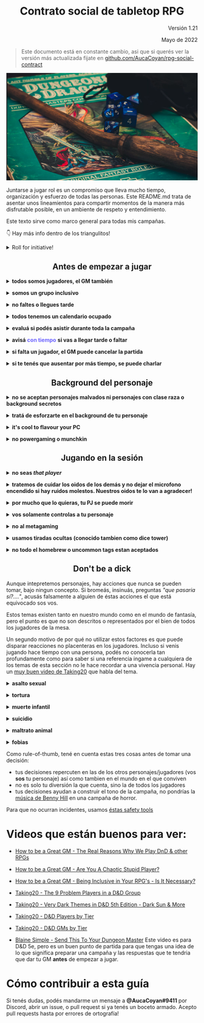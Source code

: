 <div align=center>

# Contrato social de tabletop RPG

</div>

<div align=right>
Versión 1.21

Mayo de 2022

</div>

> Este documento está en constante cambio, asi que si querés ver la versión más actualizada fijate en [github.com/AucaCoyan/rpg-social-contract](http://www.github.com/AucaCoyan/rpg-social-contract) <!-- , se puede ver el CHANGELOG [acá]() (broken link). -->

![](img/welcome.png)

Juntarse a jugar rol es un compromiso que lleva mucho tiempo, organización y esfuerzo de todas las personas. Este README.md trata de asentar unos lineamientos para compartir momentos de la manera más disfrutable posible, en un ambiente de respeto y entendimiento.

<!--
### Resumen de contenidos:
TODO
-->

Este texto sirve como marco general para todas mis campañas.

👇 Hay más info dentro de los triangulitos!

<details><summary>Roll for initiative!</summary><blockquote>
You rolled a nat 1.
</details>

<div align=center>

## Antes de empezar a jugar

</div>

**<details><summary>todos somos jugadores, el GM también</summary>**

<blockquote>
El GM también es un jugador. La única diferencia es que el GM tiene más de un personaje, pero todos juntos creamos la historia. Si bien el GM es el encargado de marcar el curso del mundo cuando los personajes interactúan con él, no quiere decir que no esté abierto a sugerencias. Seguramente si en el momento le parece mejor idea la tuya que la que él tenía pensada, te la va a robar y va a reemplazarla por lo que tenía pensado 😛.

[El punto número 2 de éste video](https://youtu.be/6Z1scWg9boU?t=338) aclara bastante a qué me refiero

En cualquier punto de este documento donde diga `jugadores` se refiere a todos los jugadores de la mesa, inclusive el GM.

</blockquote></details>

**<details><summary>somos un grupo inclusivo</summary>**

<blockquote>
Guy lo explica por qué es importante muy bien <a href="https://www.youtube.com/watch?v=qBXHKMD4HPg">en este video</a>. Lo importante es aceptar a los demás sin importar lo que son, siempre y cuando que no afecten a otro ser vivo.

</blockquote></details>

**<details><summary>no faltes o llegues tarde</summary>**

<blockquote>
Antes de empezar a jugar, tenemos que tener en cuenta que nos juntamos a jugar con compromiso, el GM probablemente estuvo varias horas leyendo el libro, preparando contenido como mapas y monstruos, configurando y copiando texto al VTT mientras está pensando en su tiempo fuera de la pc cómo es la mejor forma de llevar adelante la aventura.

Por favor, respetá el esfuerzo de los demas con el compromiso de llegar puntual a las sesiones y tratar de no faltar. Vos pensá que si falta un jugador los ponés a los demás en una situación de compromiso, porque no estaría bueno que la historia avance sin un jugador, y al mismo tiempo si la aventura tiene repetidas sesiones canceladas los jugadores de a poco empiezan a perder el interés debido a que se diluye la tensión en el tiempo.

</blockquote></details>

**<details><summary>todos tenemos un calendario ocupado</summary>**

<blockquote>
Todos tenemos una vida apretada por el trabajo y otros hobbies que mantenemos o tiempo libre que tenemos para nosotros. Coordinar a 4 o más personas hoy es muy ajetreado, este es un motivo más de por qué tratemos de no faltar o cancelar las sesiones, porque muchas veces cuando se cancela no podemos jugar hasta la semana que viene, y pasamos 15 (o más) días sin jugar el juego de mesa que nos gusta 😢. Es de buena onda cuando avisás que cancelas proponer enseguida una fecha para remediar en la semana.
</blockquote></details>

**<details><summary>evaluá si podés asistir durante toda la campaña</summary>**

<blockquote>
Una de las cosas más dificiles de conseguir es gente para jugar en un horario que puedan todos. A veces tenemos un montón de ganas de jugar una aventura, pero después pasa que nunca encontramos el horario con el grupo, o dormimos mal por 6 meses un dia a la semana porque nos comprometimos a jugar a las 12 de la noche.

Tengamos en cuenta eso, no te sumes a una campaña para la cual no podés asegurar estar en todas las sesiones en el corto y medio plazo.

</blockquote></details>

**<details><summary>avisá** **<span style="color:#6c63ff">con tiempo</span>** **si vas a llegar tarde o faltar</summary>**

<blockquote>
Le doy importancia a la puntualidad, asi que si te ocurre algun problema antes de la sesión y tenés que llegar un poco tarde, por favor avisá en el canal de comunicacion que tengamos en el grupo (no solo al GM! 😉).
Se considera que se espera 15 minutos. Tratá de que si te demorás, que sea por un motivo que no pudiste controlar (cortes de luz, salir tarde del laburo, un tema de salud imprevisto, etc).
</blockquote></details>

**<details><summary>si falta un jugador, el GM puede cancelar la partida</summary>**

<blockquote>
Después del plazo de espera el GM puede decidir cancelar la partida. La mayoría de las veces las aventuras no permiten jugar con un jugador menos (así aprovechamos la juntada).
</blockquote></details>

**<details><summary>si te tenés que ausentar por más tiempo, se puede charlar</summary>**

<blockquote>
Si tenés la necesidad de dejar de jugar por varias semanas, por favor charlá con el GM para ver como podemos entrelazar con la campaña, asi tu personaje no se esfuma de la historia y mágicamente aparece unas sesiones más tarde.
</blockquote></details>

<div align=center>

## Background del personaje

</div>

**<details><summary>no se aceptan personajes malvados ni personajes con clase raza o background secretos </summary>**

<blockquote>
Sin excepciones. En muy contadas ocasiones de campañas especiales puede haber algun workaround, pero casi siempre la respuesta es no. <a href="https://youtu.be/tqebcPfY51M?t=301">Éste video</a> tiene la explicación de ambos motivos.
</blockquote></details>

**<details><summary>tratá de esforzarte en el background de tu personaje</summary>**

<blockquote>

Jugamos al rol por varios motivos, por entretenimiento, por leer buenas historias, por interpretar personajes que queremos y escaparnos de la realidad, por el lado gaming de "derrotar" los obstáculos del camino y tambien por el encuentro social [ver éste video](https://www.youtube.com/watch?v=UrIIeC-ahf8) que habla más sobre el tema.

Considero la historia una gran parte, y para que la historia sea de los personajes, necesito de tu ayuda para que me indiques de donde viene, qué está haciendo y hacia adonde va tu personaje. Se agradecen los documentos! (_por ejemplo google docs_ 🧠)

</blockquote></details>

**<details><summary>it's cool to flavour your PC</summary>**

<blockquote>

Con acuerdo del GM, podés rediseñar todo lo que se te antoje de tu personaje, cambiar descripciones de hechizos, animal companions, algunos dotes y tener items personalizados pero sólo es con el objetivo de una mejor interpretacion. No se cambiarán las mecánicas a tu favor porque vos lo pidas.

</blockquote></details>

**<details><summary>no powergaming o munchkin</summary>**

<blockquote>
A todos nos gusta crear personajes y también nos gusta que sean buenos en lo que hacen, nos hacen las batallas más fáciles.
El problema empieza cuando un jugador elige los dotes que más le convienen solo leyendo los contenidos mecánicos, y después el personaje se vuelve inroleable e imposible de integrar en el mundo

Ya me paso en el pasado, la mejor de las ondas con el jugador que habia optimizado todo, pero me pasaba como GM que realizar un encuentro era una fiaca. No podia hacer un encuentro de dificultad normal para ese personaje sin matar de un solo ataque a los otros jugadores, y tampoco podía hacer un encuentro normal para la party, porque el personaje me mataba 2 o 3 enemigos en un turno.

</blockquote></details>

<div align=center>

## Jugando en la sesión

</div>

**<details><summary>no seas <b><i>that player</i></b></summary>**

<blockquote>
<a href="https://youtu.be/ZiYSLEtR2Wg?t=59">Acá hay un buen video</a> pasando por todos los tipos.

El video de [How to be a Great GM](https://www.youtube.com/watch?v=XHuzkE3wwQA) es mucho mejor explicando los jugadores caóticos. Recomendado!

</blockquote></details>

**<details><summary>tratemos de cuidar los oidos de los demás y no dejar el microfono encendido si hay ruidos molestos. Nuestros oidos te lo van a agradecer!</summary>**

<blockquote>
Además, si acompañás poniendo música, sonidos, pegando imagnes en el canal, haciendo memes durante la semana y demás la pasamos todos mejor 😄
</blockquote></details>

**<details><summary>por mucho que lo quieras, tu PJ se puede morir</summary>**

<blockquote>

La muerte de los personajes es indeseada, pero puede ocurrir.

El mundo de fantasía no está vacío de peligros, y si los personajes fueran actores de una serie que tiene que seguir sería medio aburrido que siempre salgan victoriosos no importan las condiciones. Por supuesto que no voy a ponerme en modo hardcore, pero las acciones tienen consecuencias.

Ante la muerte de un personaje, siempre se charla con el GM qué hacer después.

</blockquote></details>

**<details><summary>vos solamente controlas a tu personaje</summary>**

<blockquote>

No controlás los personajes de los demás, salvo autorización del GM (por ejemplo cuando falta un jugador). No está bueno que le ordenes a otro jugador qué tiene que hacer con su personaje. Acá todos queremos interpretar nuestros propios personajes.

</blockquote></details>

**<details><summary>no al metagaming</summary>**

<blockquote>
Metagaming es cuando un jugador utiliza su conocimiento para determinar las acciones de su personaje, cuando no hay una explicación posible de cómo es que su personaje tiene ese conocimiento en primer lugar.

Hay distintos niveles de metagaming, algunos son inofensivos y en otros son inevitables. El objetivo es que tu personaje no actúe de manera inconsistente con respecto a su conocimiento.

</blockquote></details>

**<details><summary>usamos tiradas ocultas (conocido tambien como dice tower)</summary><blockquote>**
Puede ser molesto las primeras veces, pero tiene mucho sentido una vez que lo pensás. En ciertas oportunidades las tiradas ocultas ayudan a evitar el metagaming y que el personaje utilice la informacion que fue aprendiendo en el curso de su vida, ni más ni menos.

Para dar un ejemplo: _Estás en un dungeon oscuro y desconocido, apenas podés guiarte con las direcciones que te dejó en un mapa el que encargó la mision con poca o casi nula información de los peligros. Buscás trampas y te pido que hagas una tirada:_

<details><summary>ves el resultado:</summary><blockquote>
sacás un 4, más tu modificador de buscar trampas es un 12
</details></blockquote>

<blockquote>
Te digo "<i>no ves que haya trampas</i>". Como jugador sabés que tenés una tirada baja, sin embargo tu personaje no entiende de tiradas, ni tampoco sabe que buscó mal o se olvidó de revisar si había baldosas flojas por ejemplo.

Ahora, si repetimos el proceso con una tirada secreta: vos tiras un dado y solamente yo como GM veo el resultado. Te respondo _afinás tus ojos y aguzás tus sentidos, no ves amenazas aparentes_. ¿Reaccionás igual como jugador? Serías más precavido porque no sabés si sacaste una tirada alta o baja.

Creo que tu personaje puede ser mejor interpretado si vos realmente tenés la información que deberías tener (sería como un metagaming menor). Bueno, para eso algunas tiradas se ocultan.

Dicho eso tampoco está bueno ocultar absolutamente todas las tiradas. Hay un thread de reddit que no me acuerdo donde está, pero cuenta que un jugador le pide a su GM que le oculte sus propias tiradas, porque le gusta más que no sepa el resultado de sus acciones.

Siempre se puede convenir con el grupo qué cosas se ocultan y qué cosas no.

</blockquote></details>

**<details><summary>no todo el homebrew o uncommon tags estan aceptados</summary><blockquote>**
el GM dice qué libros oficiales son validos (por ejemplo el Advanced Players Guide, Secrets of Magic, etc). Por fuera de eso, todo contenido poco frecuente (tag de `uncommon` en pathfinder 2e) o extraoficial (homebrew) queda afuera salvo que el GM lo incluya particularmente.

</blockquote></details>

<div align=center>

## Don't be a dick

</div>

Aunque intepretemos personajes, hay acciones que nunca se pueden tomar, bajo ningun concepto. Si bromeás, insinuás, preguntas _"que pasaria sí?...."_, acusás falsamente a alguien de éstas acciones el que está equivocado sos vos.

Estos temas existen tanto en nuestro mundo como en el mundo de fantasía, pero el punto es que no son descritos o representados por el bien de todos los jugadores de la mesa.

Un segundo motivo de por qué no utilizar estos factores es que puede disparar reacciones no placenteras en los jugadores. Incluso si venis jugando hace tiempo con una persona, podés no conocerla tan profundamente como para saber si una referencia ingame a cualquiera de los temas de esta sección no le hace recordar a una vivencia personal. Hay un [muy buen video de Taking20](https://www.youtube.com/watch?v=xo3EC4IHgAc) que habla del tema.

**<details><summary>asalto sexual</summary>**

<blockquote>
Está prohibido intentar actos sexuales no consensuados con otro personaje. No importa si otros jugadores aceptan. No va a suceder.

Tampoco es aceptable ser explicitos con cuestiones sexuales. Con permiso de otro jugador se pueden hacer actos romanticos, como la clasica caricia, agarrar las manos, etcétera.

</blockquote></details>

**<details><summary>tortura</summary>**

<blockquote>
No se puede torturar otro personaje, jugador o NPC. Esto incluye pero no está limitado a lo físico, mental o espiritual.
Un interrogatorio de naturaleza menos extrema es permisible, pero no cometer actos de violencia de forma sádica.

</blockquote></details>

**<details><summary>muerte infantil</summary>**

<blockquote>
No se puede dañar a un niño. Desastres, enemigos, enfermedades y otros peligros existen, pero su uso narrativo está solamente utilizado y aprobado por GMs. Se pueden construiir backgrounds con infancias complicadas con previo acuerdo con el GM.

</blockquote></details>

**<details><summary>suicidio</summary>**

<blockquote>
Los jugadores no pueden suicidar a su personaje. No pueden amenazar con hacerlo o decir que lo irán a hacer. Un sacrificio heróico puede estar ok según cada caso.

</blockquote></details>

**<details><summary>maltrato animal</summary>**

<blockquote>
Los seres tienen las mismas intenciones de vivir que nosotros. Así como no maltratamos humanos, tampoco está permitido maltratar otras especies. Las que sea.

</blockquote></details>

**<details><summary>fobias</summary>**

<blockquote>
Este es menos serio que los anteriores, pero sigue siendo una regla dura a la cual adherirse. Si tu personaje contiene simbología fuerte, referencias o tiene una fobia, lo mejor es avisar a los otros jugadores, así pueden decidir si se sienten bien o se sienten incómodos con la simbología. Es por el bien de todos.

Ejemplos comunes de fobias:

- Arachnophobia (arañas)
- Aerophobia (volar)
- Trypophobia (clusters de agujeros)
- Ophidiophobia (serpientes)
- Cynophobia (perros)
- Thalassophobia (profundidades acuáticas)
- Trypanophobia (agujas)
- Coulrophobia (payasos)

</blockquote></details>

Como rule-of-thumb, tené en cuenta estas tres cosas antes de tomar una decisión:

- tus decisiones repercuten en las de los otros personajes/jugadores (vos **sos** tu personaje) así como tambien en el mundo en el que conviven
- no es solo tu diversión la que cuenta, sino la de todos los jugadores
- tus decisiones ayudan a construir el tono de la campaña, no pondrías la [música de Benny Hill](https://www.youtube.com/watch?v=MK6TXMsvgQg&t=3s) en una campaña de horror.

Para que no ocurran incidentes, usamos [éstas safety tools](https://drive.google.com/drive/folders/114jRmhzBpdqkAlhmveis0nmW73qkAZCj)

# Videos que están buenos para ver:

- [How to be a Great GM - The Real Reasons Why We Play DnD & other RPGs](https://www.youtube.com/watch?v=UrIIeC-ahf8)

- [How to be a Great GM - Are You A Chaotic Stupid Player?](https://www.youtube.com/watch?v=XHuzkE3wwQA)

- [How to be a Great GM - Being Inclusive in Your RPG's - Is It Necessary?](https://www.youtube.com/watch?v=qBXHKMD4HPg)

- [Taking20 - The 9 Problem Players in a D&D Group](https://www.youtube.com/watch?v=ZiYSLEtR2Wg&t=59s)

- [Taking20 - Very Dark Themes in D&D 5th Edition - Dark Sun & More](https://www.youtube.com/watch?v=xo3EC4IHgAc)

- [Taking20 - D&D Players by Tier](https://www.youtube.com/watch?v=9fAEYGoTDwA)

- [Taking20 - D&D GMs by Tier](https://www.youtube.com/watch?v=s85m27-1BTM)

- [Blaine Simple - Send This To Your Dungeon Master](https://www.youtube.com/watch?v=fzgrTgorEFU) Este video es para D&D 5e, pero es un buen punto de partida para que tengas una idea de lo que significa preparar una campaña y las respuestas que te tendria que dar tu GM **antes** de empezar a jugar.

# Cómo contribuir a esta guía

Si tenés dudas, podés mandarme un mensaje a **@AucaCoyan#9411** por Discord, abrir un issue, o pull request si ya tenés un boceto armado. Acepto pull requests hasta por errores de ortografía!

<!--
Dudas:
* como explico el ambiente o lo que esta bien o mal en una campaña?
* agregar LGBT
* poner ejemplos de que esta bien y que no esta bien en metagaming. Estaria bueno buscar un video quizás
    Por ejemplo Leer el modulo de aventuras. Si lo querés hacer hacelo, pero después no actues en consecuencia con eso porque te saco de la campaña sin dudarlo
--->

